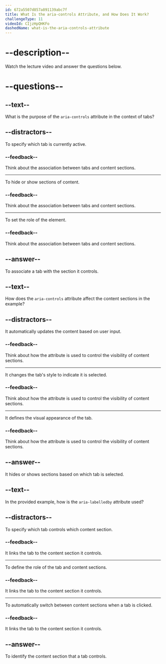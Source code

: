 ```yaml
---
id: 672a5507d857a891139abc7f
title: What Is the aria-controls Attribute, and How Does It Work?
challengeType: 11
videoId: CIjzHpQHKFo
dashedName: what-is-the-aria-controls-attribute
---
```


# --description--

Watch the lecture video and answer the questions below.

# --questions--

## --text--

What is the purpose of the `aria-controls` attribute in the context of tabs?

## --distractors--

To specify which tab is currently active.

### --feedback--

Think about the association between tabs and content sections.

---

To hide or show sections of content.

### --feedback--

Think about the association between tabs and content sections.

---

To set the role of the element.

### --feedback--

Think about the association between tabs and content sections.

## --answer--

To associate a tab with the section it controls.

## --text--

How does the `aria-controls` attribute affect the content sections in the example?

## --distractors--

It automatically updates the content based on user input.

### --feedback--

Think about how the attribute is used to control the visibility of content sections.

---

It changes the tab's style to indicate it is selected.

### --feedback--

Think about how the attribute is used to control the visibility of content sections.

---

It defines the visual appearance of the tab.

### --feedback--

Think about how the attribute is used to control the visibility of content sections.

## --answer--

It hides or shows sections based on which tab is selected.

## --text--

In the provided example, how is the `aria-labelledby` attribute used?

## --distractors--

To specify which tab controls which content section.

### --feedback--

It links the tab to the content section it controls.

---

To define the role of the tab and content sections.

### --feedback--

It links the tab to the content section it controls.

---

To automatically switch between content sections when a tab is clicked.

### --feedback--

It links the tab to the content section it controls.

## --answer--

To identify the content section that a tab controls.

